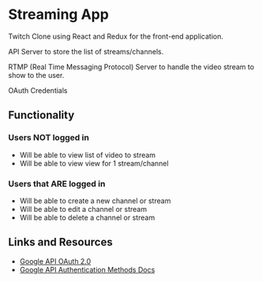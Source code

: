 # Streaming App

Twitch Clone using React and Redux for the front-end application.

API Server to store the list of streams/channels.

RTMP (Real Time Messaging Protocol) Server to handle the video stream to show to the user.

OAuth Credentials

## Functionality

### Users NOT logged in

- Will be able to view list of video to stream
- Will be able to view view for 1 stream/channel

### Users that ARE logged in

- Will be able to create a new channel or stream
- Will be able to edit a channel or stream
- Will be able to delete a channel or stream

## Links and Resources

- [Google API OAuth 2.0](https://developers.google.com/identity/protocols/oauth2)
- [Google API Authentication Methods Docs](https://developers.google.com/identity/sign-in/web/reference#authentication)
